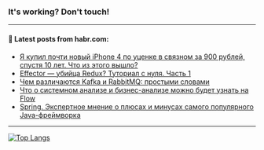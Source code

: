### It's working? Don't touch!

---
<!--
#### 🛠️ Technical stack:

![C++](https://img.shields.io/badge/C++-informational?logo=c%2B%2B&style=flat&logoColor=white&color=9C033A)
![Java](https://img.shields.io/badge/Java-informational?logo=java&style=flat&logoColor=white&color=007396)
![Kotlin](https://img.shields.io/badge/Kotlin-informational?logo=Kotlin&style=flat&logoColor=white&color=0095D5)
![JS](https://img.shields.io/badge/JS-informational?logo=javaScript&style=flat&logoColor=black&color=F7Df1E) <br>
![HTML5](https://img.shields.io/badge/HTML5-informational?logo=html5&style=flat&logoColor=white&color=E34F26)
![CSS3](https://img.shields.io/badge/CSS3-informational?logo=css3&style=flat&logoColor=white&color=157286)
![Sass](https://img.shields.io/badge/Saas-informational?logo=sass&style=flat&logoColor=white&color=hotpink)
![PHP](https://img.shields.io/badge/PHP-informational?logo=php&style=flat&logoColor=white&color=777BB4) <br>
![WebPAck](https://img.shields.io/badge/WebPack-informational?logo=webPack&style=flat&logoColor=white&color=FF6F00)
![Bootstrap](https://img.shields.io/badge/Bootstrap-informational?logo=Bootstrap&style=flat&logoColor=white&color=7952B3)
![MySQL](https://img.shields.io/badge/MySQL-informational?logo=MySQL&style=flat&logoColor=white&color=00f) <br>
![NodeJS](https://img.shields.io/badge/NodeJS-informational?logo=node.js&style=flat&logoColor=white&color=43853D)
![Spring](https://img.shields.io/badge/Spring-informational?logo=Spring&style=flat&logoColor=white&color=0A9EDC)
![Angular](https://img.shields.io/badge/Vue-informational?logo=vue.js&style=flat&logoColor=white&color=red)
![Git](https://img.shields.io/badge/Git-informational?logo=git&style=flat&logoColor=white&color=darkorange)

___
-->

#### 💬 Latest posts from habr.com:

<!-- BLOG-POST-LIST:START -->
- [Я купил почти новый iPhone 4 по уценке в связном за 900 рублей, спустя 10 лет. Что из этого вышло?](https://habr.com/ru/post/698900/?utm_source=habrahabr&utm_medium=rss&utm_campaign=698900)
- [Effector — убийца Redux? Туториал с нуля. Часть 1](https://habr.com/ru/post/698880/?utm_source=habrahabr&utm_medium=rss&utm_campaign=698880)
- [Чем различаются Kafka и RabbitMQ: простыми словами](https://habr.com/ru/post/698838/?utm_source=habrahabr&utm_medium=rss&utm_campaign=698838)
- [Что о системном анализе и бизнес-анализе можно будет узнать на Flow](https://habr.com/ru/post/698260/?utm_source=habrahabr&utm_medium=rss&utm_campaign=698260)
- [Spring. Экспертное мнение о плюсах и минусах самого популярного Java-фреймворка](https://habr.com/ru/post/698780/?utm_source=habrahabr&utm_medium=rss&utm_campaign=698780)
<!-- BLOG-POST-LIST:END -->

---

[![Top Langs](https://github-readme-stats.vercel.app/api/top-langs/?username=zloylis&layout=compact&hide_border=true&theme=dracula)](https://github.com/zloylis)
